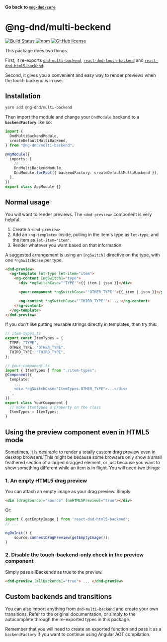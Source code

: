 #### Go back to [`@ng-dnd/core`](../)

# @ng-dnd/multi-beckend

[![Build Status](https://www.travis-ci.com/ng-dnd/ng-dnd.svg?branch=main)](https://www.travis-ci.com/ng-dnd/ng-dnd)
[![npm](https://img.shields.io/npm/v/@ng-dnd/core.svg)](https://www.npmjs.com/package/@ng-dnd/core)
[![GitHub license](https://img.shields.io/github/license/mashape/apistatus.svg)](https://github.com/ng-dnd/ng-dnd/blob/master/LICENSE)

This package does two things.

First, it re-exports [`dnd-multi-backend`](https://github.com/LouisBrunner/react-dnd-multi-backend), [`react-dnd-touch-backend`](https://github.com/yahoo/react-dnd-touch-backend) and [`react-dnd-html5-backend`](https://github.com/react-dnd/react-dnd).

Second, it gives you a convenient and easy way to render previews when the touch backend is in use.

## Installation

```sh
yarn add @ng-dnd/multi-backend
```

Then import the module and change your `DndModule` backend to a **`backendFactory`** like so:

```typescript
import {
  DndMultiBackendModule,
  createDefaultMultiBackend,
} from "@ng-dnd/multi-backend";

@NgModule({
  imports: [
    // ...,
    DndMultiBackendModule,
    DndModule.forRoot({ backendFactory: createDefaultMultiBackend }),
  ],
})
export class AppModule {}
```

## Normal usage

You will want to render previews. The `<dnd-preview>` component is very helpful.

1.  Create a `<dnd-preview>`
2.  Add an `<ng-template>` inside, pulling in the item's type as `let-type`, and the item as `let-item="item"`.
3.  Render whatever you want based on that information.

A suggested arrangement is using an `[ngSwitch]` directive on the type, with one `*ngSwitchCase` per type.

```html
<dnd-preview>
  <ng-template let-type let-item="item">
    <ng-content [ngSwitch]="type">
      <div *ngSwitchCase="'TYPE'">{{ item | json }}</div>

      <your-component *ngSwitchCase="'OTHER_TYPE'">{{ item | json }}</your-component>

      <ng-content *ngSwitchCase="'THIRD_TYPE'"> ... </ng-content>
    </ng-content>
  </ng-template>
</dnd-preview>
```

If you don't like putting reusable strings directly in templates, then try this:

```typescript
// item-types.ts
export const ItemTypes = {
  TYPE: "TYPE",
  OTHER_TYPE: "OTHER_TYPE",
  THIRD_TYPE: "THIRD_TYPE",
};
```

```typescript
// your-component.ts
import { ItemTypes } from "./item-types";
@Component({
  template: `
    ...
    <div *ngSwitchCase="ItemTypes.OTHER_TYPE">...</div>
  `,
})
export class YourComponent {
  // make ItemTypes a property on the class
  ItemTypes = ItemTypes;
}
```

## Using the preview component even in HTML5 mode

Sometimes, it is desirable to render a totally custom drag preview even in
desktop browsers. This might be because some browsers only show a small
feathered section of a larged dragged element, or just because you want to show
something different while an item is in flight. You will need two things:

### 1. An empty HTML5 drag preview

You can attach an empty image as your drag preview. Simply:

```html
<div [dragSource]="source" [noHTML5Preview]="true"></div>
```

Or:

```typescript
import { getEmptyImage } from 'react-dnd-html5-backend';
// ...

ngOnInit() {
    source.connectDragPreview(getEmptyImage());
}
```

### 2. Disable the touch-backend-only check in the preview component

Simply pass allBackends as true to the preview.

```html
<dnd-preview [allBackends]="true"> ... </dnd-preview>
```

## Custom backends and transitions

You can also import anything from `dnd-multi-backend` and create your own
transitions. Refer to the original documentation, or simply to the autocomplete
through the re-exported types in this package.

Remember that you will need to create an exported function and pass it as a
`backendFactory` if you want to continue using Angular AOT compilation.
